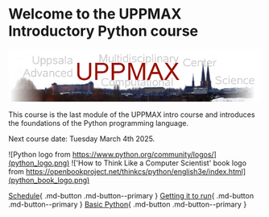 # Welcome to the UPPMAX Introductory Python course

![The UPPMAX logo](uppmax_logo.png)

This course
is the last module of the UPPMAX intro course
and introduces the foundations of the Python programming language.

Next course date: Tuesday March 4th 2025.

![Python logo from https://www.python.org/community/logos/](python_logo.png)
!['How to Think Like a Computer Scientist' book logo from https://openbookproject.net/thinkcs/python/english3e/index.html](python_book_logo.png)


[Schedule](overviews/schedule.md){ .md-button .md-button--primary }
[Getting it to run](sessions/introduction_getting_it_to_run.md){ .md-button .md-button--primary }
[Basic Python](sessions/introduction_basic_python.md){ .md-button .md-button--primary }

